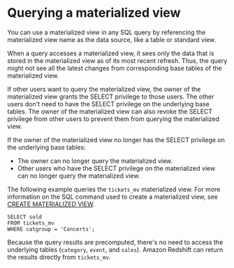 # Querying a materialized view<a name="materialized-view-query"></a>

You can use a materialized view in any SQL query by referencing the materialized view name as the data source, like a table or standard view\.

When a query accesses a materialized view, it sees only the data that is stored in the materialized view as of its most recent refresh\. Thus, the query might not see all the latest changes from corresponding base tables of the materialized view\.

If other users want to query the materialized view, the owner of the materialized view grants the SELECT privilege to those users\. The other users don't need to have the SELECT privilege on the underlying base tables\. The owner of the materialized view can also revoke the SELECT privilege from other users to prevent them from querying the materialized view\.

If the owner of the materialized view no longer has the SELECT privilege on the underlying base tables:
+ The owner can no longer query the materialized view\. 
+ Other users who have the SELECT privilege on the materialized view can no longer query the materialized view\.

The following example queries the `tickets_mv` materialized view\. For more information on the SQL command used to create a materialized view, see [CREATE MATERIALIZED VIEW](materialized-view-create-sql-command.md)\.

```
SELECT sold
FROM tickets_mv
WHERE catgroup = 'Concerts';
```

Because the query results are precomputed, there's no need to access the underlying tables \(`category`, `event`, and `sales`\)\. Amazon Redshift can return the results directly from `tickets_mv`\.